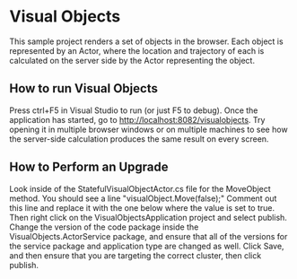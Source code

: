 # Visual Objects
This sample project renders a set of objects in the browser. Each object is represented by an Actor, where the location and trajectory of each is calculated on the server side by the Actor representing the object.

## How to run Visual Objects
Press ctrl+F5 in Visual Studio to run (or just F5 to debug). Once the application has started, go to [http://localhost:8082/visualobjects](http://fqdn:8082/visualobjects). Try opening it in multiple browser windows or on multiple machines to see how the server-side calculation produces the same result on every screen.

## How to Perform an Upgrade
Look inside of the StatefulVisualObjectActor.cs file for the MoveObject method. You should see a line "visualObject.Move(false);" Comment out this line and replace it with the one below where the value is set to true. Then right click on the VisualObjectsApplication project and select publish. Change the version of the code package inside the VisualObjects.ActorService package, and ensure that all of the versions for the service package and application type are changed as well. Click Save, and then ensure that you are targeting the correct cluster, then click publish.
